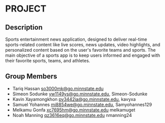 # PROJECT

## Description

Sports entertainment news application, designed to deliver real-time sports-related content like live scores, news updates, video highlights, and personalized content based on the user's favorite teams and sports. The main objective of a sports app is to keep users informed and engaged with their favorite sports, teams, and athletes.

## Group Members

- Tariq Hassan <so3000mk@go.minnstate.edu>
- Simeon Sodunke <yw1149ys@go.minnstate.edu>, Simeon-Sodunke
- Kavin Xayamongkhon <pv3442ia@go.minnstate.edu>, kavyxa
- Samuel Yohannes <mi8854we@go.minnstate.edu>, Samyohannes129
- Melkamu Gonfa <xc7695hm@go.minnstate.edu> melkamuget 
- Noah Manning <qz3616eq@go.minnstate.edu> nmanning24
